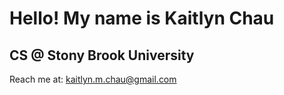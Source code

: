 # Hello! My name is Kaitlyn Chau
## CS @ Stony Brook University
Reach me at: <a href="mailto:kaitlyn.m.chau@gmail.com">kaitlyn.m.chau@gmail.com</a>
